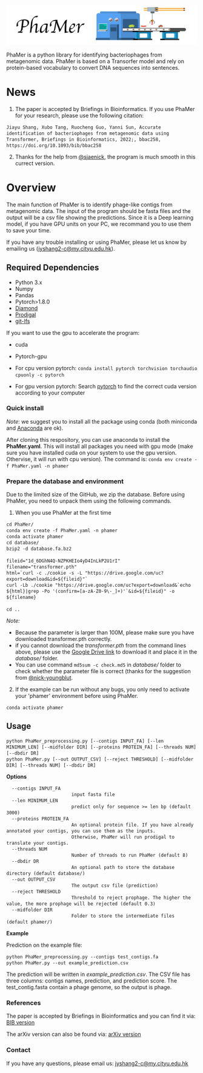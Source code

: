 ![PhaMer](logo.jpg)

PhaMer is a python library for identifying bacteriophages from metagenomic data. PhaMer is based on a Transorfer model and rely on protein-based vocabulary to convert DNA sequences into sentences. 

# News
1. The paper is accepted by Briefings in Bioinformatics. If you use PhaMer for your research, please use the following citation: 
```
Jiayu Shang, Xubo Tang, Ruocheng Guo, Yanni Sun, Accurate identification of bacteriophages from metagenomic data using Transformer, Briefings in Bioinformatics, 2022;, bbac258, https://doi.org/10.1093/bib/bbac258
```
2. Thanks for the help from [@sjaenick](https://github.com/sjaenick), the program is much smooth in this currect version.


# Overview
The main function of PhaMer is to identify phage-like contigs from metagenomic data. The input of the program should be fasta files and the output will be a csv file showing the predictions. Since it is a Deep learning model, if you have GPU units on your PC, we recommand you to use them to save your time. 

If you have any trouble installing or using PhaMer, please let us know by emailing us (jyshang2-c@my.cityu.edu.hk).


## Required Dependencies
* Python 3.x
* Numpy
* Pandas
* Pytorch>1.8.0
* [Diamond](https://github.com/bbuchfink/diamond)
* [Prodigal](https://github.com/hyattpd/Prodigal)
* [git-lfs](http://arfc.github.io/manual/guides/git-lfs)


If you want to use the gpu to accelerate the program:
* cuda
* Pytorch-gpu

* For cpu version pytorch: `conda install pytorch torchvision torchaudio cpuonly -c pytorch`
* For gpu version pytorch: Search [pytorch](https://pytorch.org/) to find the correct cuda version according to your computer

### Quick install
*Note*: we suggest you to install all the package using conda (both miniconda and [Anaconda](https://anaconda.org/) are ok).

After cloning this respository, you can use anaconda to install the **PhaMer.yaml**. This will install all packages you need with gpu mode (make sure you have installed cuda on your system to use the gpu version. Othervise, it will run with cpu version). The command is: `conda env create -f PhaMer.yaml -n phamer`


### Prepare the database and environment
Due to the limited size of the GitHub, we zip the database. Before using PhaMer, you need to unpack them using the following commands.

1. When you use PhaMer at the first time
```
cd PhaMer/
conda env create -f PhaMer.yaml -n phamer
conda activate phamer
cd database/
bzip2 -d database.fa.bz2

fileid="1d_6DGhN4Q-NZPKHEIo4yD4InLkP2U1rI"
filename="transformer.pth"
html=`curl -c ./cookie -s -L "https://drive.google.com/uc?export=download&id=${fileid}"`
curl -Lb ./cookie "https://drive.google.com/uc?export=download&`echo ${html}|grep -Po '(confirm=[a-zA-Z0-9\-_]+)'`&id=${fileid}" -o ${filename}

cd ..
```
*Note:* 
* Because the parameter is larger than 100M, please make sure you have downloaded transformer.pth correctly.
* if you cannot download the *transformer.pth* from the command lines above, please use the [Google Drive link](https://drive.google.com/file/d/1d_6DGhN4Q-NZPKHEIo4yD4InLkP2U1rI/view?usp=sharing) to download it and place it in the *database/* folder. 
* You can use command `md5sum -c check.md5` in *database/* folder to check whether the parameter file is correct (thanks for the suggestion from [@nick-youngblut](https://github.com/nick-youngblut).



2. If the example can be run without any bugs, you only need to activate your 'phamer' environment before using PhaMer.
```
conda activate phamer
```


## Usage

```
python PhaMer_preprocessing.py [--contigs INPUT_FA] [--len MINIMUM_LEN] [--midfolder DIR] [--proteins PROTEIN_FA] [--threads NUM] [--dbdir DR]
python PhaMer.py [--out OUTPUT_CSV] [--reject THRESHOLD] [--midfolder DIR] [--threads NUM] [--dbdir DR]
```

**Options**


      --contigs INPUT_FA
                            input fasta file
      --len MINIMUM_LEN
                            predict only for sequence >= len bp (default 3000)
      --proteins PROTEIN_FA
                            An optional protein file. If you have already annotated your contigs, you can use them as the inputs. 
                            Otherwise, PhaMer will run prodigal to translate your contigs.
      --threads NUM
                            Number of threads to run PhaMer (default 8)
      --dbdir DR
                            An optional path to store the database directory (default database/)
      --out OUTPUT_CSV
                            The output csv file (prediction)
      --reject THRESHOLD
                            Threshold to reject prophage. The higher the value, the more prophage will be rejected (default 0.3)
      --midfolder DIR
                            Folder to store the intermediate files (default phamer/)

**Example**

Prediction on the example file:

    python PhaMer_preprocessing.py --contigs test_contigs.fa
    python PhaMer.py --out example_prediction.csv

The prediction will be written in *example_prediction.csv*. The CSV file has three columns: contigs names, prediction, and prediction score. The test_contig.fasta contain a phage genome, so the output is phage.
    
### References
The paper is accepted by Briefings in Bioinformatics and you can find it via: [BIB version](https://academic.oup.com/bib/advance-article/doi/10.1093/bib/bbac258/6620872)

The arXiv version can also be found via: [arXiv version](http://arxiv.org/abs/2201.04778)

### Contact
If you have any questions, please email us: jyshang2-c@my.cityu.edu.hk


